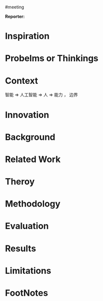 #meeting 

**Reporter:**  

# Inspiration
# Probelms or Thinkings 
# Context
智能 $\Longrightarrow$ 人工智能 $\Longrightarrow$ 人 $\Longrightarrow$ 能力 ， 边界
# Innovation
# Background
# Related Work
# Theroy
# Methodology
# Evaluation
# Results
# Limitations
# FootNotes
